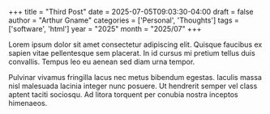 +++
title = "Third Post"
date = 2025-07-05T09:03:30-04:00
draft = false
author = "Arthur Gname"
categories = ['Personal', 'Thoughts']
tags = ['software', 'html']
year = "2025"
month = "2025/07"
+++

Lorem ipsum dolor sit amet consectetur adipiscing elit. Quisque faucibus ex sapien vitae pellentesque sem placerat. In id cursus mi pretium tellus duis convallis. Tempus leo eu aenean sed diam urna tempor.

<!-- more -->

Pulvinar vivamus fringilla lacus nec metus bibendum egestas. Iaculis massa nisl malesuada lacinia integer nunc posuere. Ut hendrerit semper vel class aptent taciti sociosqu. Ad litora torquent per conubia nostra inceptos himenaeos.